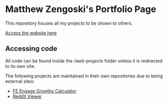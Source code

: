 
# Matthew Zengoski's Portfolio Page

This repository houses all my projects to be shown to others.

[Access the website here](https://matthewzengoski.me)

## Accessing code

All code can be found inside the */web-projects* folder unless it is redirected to its own site.  

The following projects are maintained in their own repositories due to being external sites:

 - [FE Engage Growths Calculator](https://github.com/Diminious/engage-growths)
 - [Reddit Viewer](https://github.com/Diminious/reddit-client)

